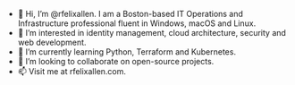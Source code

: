 - 👋 Hi, I’m @rfelixallen. I am a Boston-based IT Operations and Infrastructure professional fluent in Windows, macOS and Linux.
- 👀 I’m interested in identity management, cloud architecture, security and web development.
- 🌱 I’m currently learning Python, Terraform and Kubernetes.
- 💞️ I’m looking to collaborate on open-source projects.
- 📫 Visit me at rfelixallen.com.
